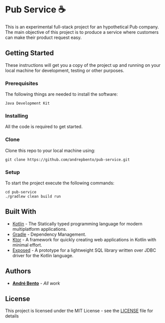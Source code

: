 # Pub Service ☕️

This is an experimental full-stack project for an hypothetical Pub company. The main objective of this project is to produce a service where customers can make their product request easy.

## Getting Started

These instructions will get you a copy of the project up and running on your local machine for development, testing or other purposes.

### Prerequisites

The following things are needed to install the software:

```
Java Development Kit
```

### Installing

All the code is required to get started.

### Clone

Clone this repo to your local machine using:

```
git clone https://github.com/andrepbento/pub-service.git
```

### Setup

To start the project execute the following commands:
```
cd pub-service
./gradlew clean build run
```

## Built With

* [Kotlin](https://kotlinlang.org/docs/reference/kotlin-doc.html) - The Statically typed programming language
for modern multiplatform applications.
* [Gradle](https://gradle.org/) - Dependency Management.
* [Ktor](http://ktor.io) - A framework for quickly creating web applications in Kotlin with minimal effort.
* [Exposed](https://github.com/JetBrains/Exposed) - A prototype for a lightweight SQL library written over JDBC driver for the Kotlin language.

## Authors

* [**André Bento**](https://github.com/andrepbento) - *All work*

## License

This project is licensed under the MIT License - see the [LICENSE](LICENSE) file for details
